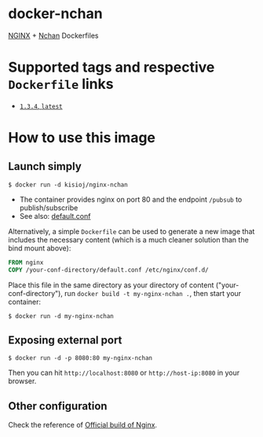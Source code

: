 # docker-nchan
[NGINX](nginx.org/) + [Nchan](https://nchan.io/) Dockerfiles 

# Supported tags and respective `Dockerfile` links

-	[`1.3.4`, `latest`](https://github.com/kisioj/docker-nchan/blob/9d21fd952fdb4b7153bf79aa25ac4bf431777204/mainline/Dockerfile)

# How to use this image

## Launch simply

```console
$ docker run -d kisioj/nginx-nchan
```

- The container provides nginx on port 80 and the endpoint `/pubsub` to publish/subscribe
- See also: [default.conf](https://github.com/kisioj/docker-nchan/blob/9d21fd952fdb4b7153bf79aa25ac4bf431777204/mainline/conf.d/default.conf)

Alternatively, a simple `Dockerfile` can be used to generate a new image that includes the necessary content (which is a much cleaner solution than the bind mount above):

```dockerfile
FROM nginx
COPY /your-conf-directory/default.conf /etc/nginx/conf.d/
```

Place this file in the same directory as your directory of content ("your-conf-directory"), run `docker build -t my-nginx-nchan .`, then start your container:

```console
$ docker run -d my-nginx-nchan
```

## Exposing external port

```console
$ docker run -d -p 8080:80 my-nginx-nchan
```

Then you can hit `http://localhost:8080` or `http://host-ip:8080` in your browser.

## Other configuration

Check the reference of [Official build of Nginx](https://hub.docker.com/_/nginx).
